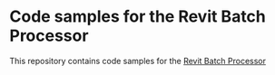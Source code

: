 # Code samples for the Revit Batch Processor
This repository contains code samples for the [Revit Batch Processor](https://github.com/bvn-architecture/RevitBatchProcessor)
